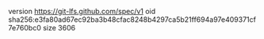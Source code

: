 version https://git-lfs.github.com/spec/v1
oid sha256:e3fa80ad67ec92ba3b48cfac8248b4297ca5b21ff694a97e409371cf7e760bc0
size 3606
